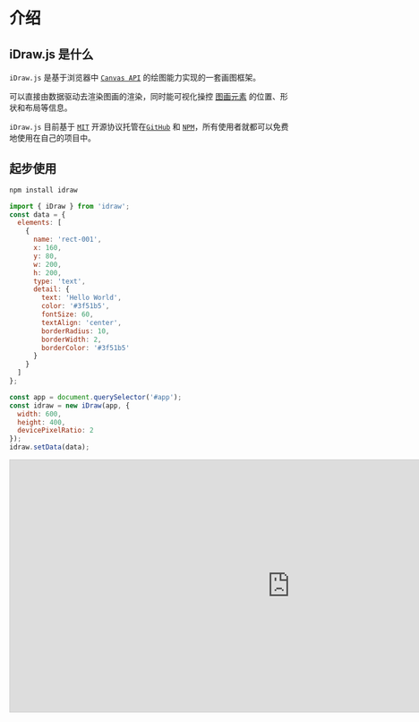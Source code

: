 # 介绍

## iDraw.js 是什么

`iDraw.js` 是基于浏览器中 [`Canvas API`](https://developer.mozilla.org/zh-CN/docs/Web/API/Canvas_API) 的绘图能力实现的一套画图框架。

可以直接由数据驱动去渲染图画的渲染，同时能可视化操控 [图画元素](./../element/info.md) 的位置、形状和布局等信息。

`iDraw.js` 目前基于 [`MIT`](https://github.com/idrawjs/idraw/blob/main/LICENSE) 开源协议托管在[`GitHub`](https://github.com/idrawjs/idraw) 和 [`NPM`](https://www.npmjs.com/package/idraw)，所有使用者就都可以免费地使用在自己的项目中。

## 起步使用

```sh
npm install idraw
```

```js
import { iDraw } from 'idraw';
const data = {
  elements: [
    {
      name: 'rect-001',
      x: 160,
      y: 80,
      w: 200,
      h: 200,
      type: 'text',
      detail: {
        text: 'Hello World',
        color: '#3f51b5',
        fontSize: 60,
        textAlign: 'center',
        borderRadius: 10,
        borderWidth: 2,
        borderColor: '#3f51b5'
      }
    }
  ]
};

const app = document.querySelector('#app');
const idraw = new iDraw(app, {
  width: 600,
  height: 400,
  devicePixelRatio: 2
});
idraw.setData(data);
```

<iframe class="idraw-playground-preview" 
  src="https://idrawjs.com/playground/?demo=elem-text&header=false&sider=false&default-editor-split=50" 
  width="1000" height="450" frameborder="no" border="0"
  style="border: 1px solid #cecece"
></iframe>

